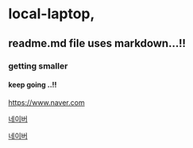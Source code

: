 # local-laptop,

## readme.md file uses markdown...!!

### getting smaller

#### keep going ..!!

<https://www.naver.com>

[네이버](https://www.naver.com)

[네이버](https://www.naver.com, "네이버")
